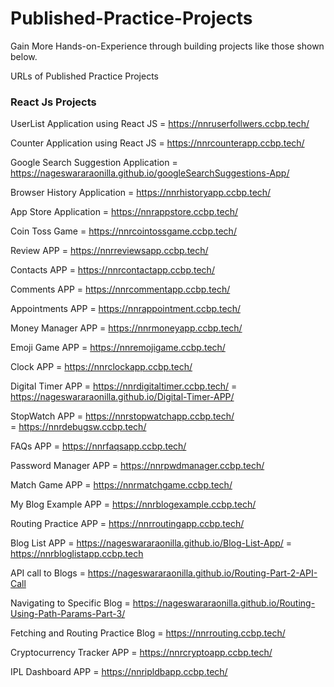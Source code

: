 # Published-Practice-Projects
Gain More Hands-on-Experience through building projects like those shown below.

URLs of Published Practice Projects

### React Js Projects

UserList Application using React JS = https://nnruserfollwers.ccbp.tech/

Counter Application using React JS = https://nnrcounterapp.ccbp.tech/

Google Search Suggestion Application = https://nageswararaonilla.github.io/googleSearchSuggestions-App/

Browser History Application  =   https://nnrhistoryapp.ccbp.tech/

App Store Application = https://nnrappstore.ccbp.tech/

Coin Toss Game = https://nnrcointossgame.ccbp.tech/

Review APP = https://nnrreviewsapp.ccbp.tech/

Contacts APP = https://nnrcontactapp.ccbp.tech/

Comments APP =  https://nnrcommentapp.ccbp.tech/

Appointments APP  =  https://nnrappointment.ccbp.tech/

Money Manager APP =  https://nnrmoneyapp.ccbp.tech/

Emoji Game APP =  https://nnremojigame.ccbp.tech/

Clock APP = https://nnrclockapp.ccbp.tech/

Digital Timer APP = https://nnrdigitaltimer.ccbp.tech/
                  =  https://nageswararaonilla.github.io/Digital-Timer-APP/

StopWatch APP = https://nnrstopwatchapp.ccbp.tech/   
              =  https://nnrdebugsw.ccbp.tech/

FAQs APP =  https://nnrfaqsapp.ccbp.tech/

Password Manager APP = https://nnrpwdmanager.ccbp.tech/

Match Game APP = https://nnrmatchgame.ccbp.tech/

My Blog Example APP = https://nnrblogexample.ccbp.tech/

Routing Practice APP = https://nnrroutingapp.ccbp.tech/

Blog List APP = https://nageswararaonilla.github.io/Blog-List-App/ 
              = https://nnrbloglistapp.ccbp.tech

API call to Blogs = https://nageswararaonilla.github.io/Routing-Part-2-API-Call

Navigating to Specific Blog = https://nageswararaonilla.github.io/Routing-Using-Path-Params-Part-3/

Fetching and Routing Practice Blog  =  https://nnrrouting.ccbp.tech/

Cryptocurrency Tracker APP =  https://nnrcryptoapp.ccbp.tech/

IPL Dashboard APP = https://nnripldbapp.ccbp.tech/
